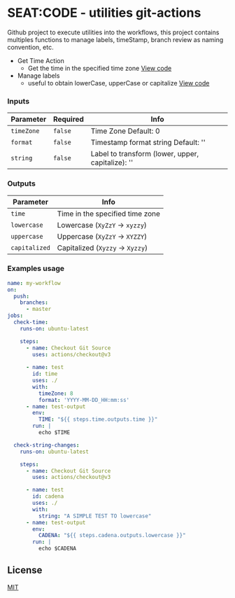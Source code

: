 # SEAT:CODE - utilities git-actions
Github project to execute utilities into the workflows, this project contains multiples functions to manage labels, 
timeStamp, branch review as naming convention, etc.

- Get Time Action
  - Get the time in the specified time zone [View code](https://github.com/seatcode/git-cli-actions-seatcode/blob/master/src/action/time.ts)
- Manage labels
  - useful to obtain lowerCase, upperCase or capitalize [View code](https://github.com/seatcode/git-cli-actions-seatcode/blob/master/src/action/labels.ts)

    

### Inputs

| Parameter  | Required | Info                                                         |
| ---------- | -------- | ------------------------------------------------------------ |
| `timeZone` | `false`  | Time Zone  Default: 0                                        |
| `format`   | `false`  | Timestamp format string  Default: ''                                    |
| `string`   | `false`  | Label to transform (lower, upper, capitalize): ''                                    |


### Outputs

| Parameter   | Info                                                         |
| ---------- | ------------------------------------------------------------ |
| `time`   | Time in the specified time zone|
| `lowercase`   | Lowercase (`XyZzY` -> `xyzzy`)|
| `uppercase`   | Uppercase (`XyZzY` -> `XYZZY`)|
| `capitalized`   | Capitalized (`Xyzzy` -> `Xyzzy`)|


### Examples usage
```yaml
name: my-workflow
on:
  push:
    branches:
      - master
jobs:
  check-time:
    runs-on: ubuntu-latest

    steps:
      - name: Checkout Git Source
        uses: actions/checkout@v3
        
      - name: test
        id: time
        uses: ./
        with:
          timeZone: 8
          format: 'YYYY-MM-DD_HH:mm:ss'
      - name: test-output
        env:
          TIME: "${{ steps.time.outputs.time }}"
        run: |
          echo $TIME

  check-string-changes:
    runs-on: ubuntu-latest

    steps:
      - name: Checkout Git Source
        uses: actions/checkout@v3

      - name: test
        id: cadena
        uses: ./
        with:
          string: "A SIMPLE TEST TO lowercase"
      - name: test-output
        env:
          CADENA: "${{ steps.cadena.outputs.lowercase }}"
        run: |
          echo $CADENA  
```



## License

[MIT](LICENSE)

